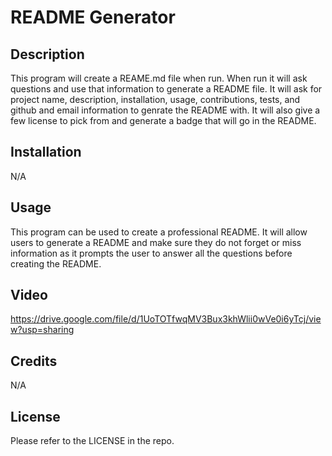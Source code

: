 # README Generator

## Description
This program will create a REAME.md file when run. When run it will ask questions and use that information to generate a README file. It will ask for project name, description, installation, usage, contributions, tests, and github and email information to genrate the README with. It will also give a few license to pick from and generate a badge that will go in the README.

## Installation
N/A

## Usage
This program can be used to create a professional README. It will allow users to generate a README and make sure they do not forget or miss information as it prompts the user to answer all the questions before creating the README.

## Video
https://drive.google.com/file/d/1UoTOTfwqMV3Bux3khWlii0wVe0i6yTcj/view?usp=sharing

## Credits
N/A

## License
Please refer to the LICENSE in the repo.